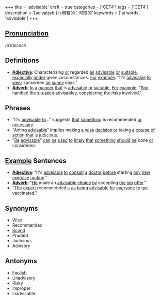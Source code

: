 +++
title = 'advisable'
draft = true
categories = ['CET4']
tags = ['CET4']
description = '[ədˈvaizəbl] n.明智的；可取的'
keywords = ['ai words', 'advisable']
+++

## [Pronunciation](/post/pronunciation/)
/əˈdɪsəbəl/

## Definitions
- **[Adjective](/post/adjective/)**: Characterizing [or](/post/or/) regarded [as](/post/as/) [advisable](/post/advisable/) [or](/post/or/) [suitable](/post/suitable/), [especially](/post/especially/) [under](/post/under/) given circumstances. [For](/post/for/) [example](/post/example/): "It's [advisable](/post/advisable/) [to](/post/to/) [wear](/post/wear/) sunscreen [on](/post/on/) [sunny](/post/sunny/) days."
- **[Adverb](/post/adverb/)**: [In](/post/in/) [a](/post/a/) [manner](/post/manner/) [that](/post/that/) is [advisable](/post/advisable/) [or](/post/or/) [suitable](/post/suitable/). [For](/post/for/) [example](/post/example/): "[She](/post/she/) handled [the](/post/the/) [situation](/post/situation/) advisabley, considering [the](/post/the/) risks involved."

## Phrases
- "It's [advisable](/post/advisable/) [to](/post/to/)…" suggests [that](/post/that/) [something](/post/something/) is recommended [or](/post/or/) [necessary](/post/necessary/).
- "Acting [advisable](/post/advisable/)" implies making [a](/post/a/) [wise](/post/wise/) [decision](/post/decision/) [or](/post/or/) taking [a](/post/a/) [course](/post/course/) [of](/post/of/) [action](/post/action/) [that](/post/that/) is judicious.
- "[Be](/post/be/) [advisable](/post/advisable/)" [can](/post/can/) [be](/post/be/) [used](/post/used/) [to](/post/to/) [imply](/post/imply/) [that](/post/that/) [something](/post/something/) [should](/post/should/) [be](/post/be/) done [or](/post/or/) considered.

## [Example](/post/example/) Sentences
- **[Adjective](/post/adjective/)**: "It's [advisable](/post/advisable/) [to](/post/to/) [consult](/post/consult/) [a](/post/a/) [doctor](/post/doctor/) [before](/post/before/) starting [any](/post/any/) [new](/post/new/) [exercise](/post/exercise/) [routine](/post/routine/)."
- **[Adverb](/post/adverb/)**: "[He](/post/he/) made an [advisable](/post/advisable/) [choice](/post/choice/) [by](/post/by/) accepting [the](/post/the/) [job](/post/job/) [offer](/post/offer/)."
- "[The](/post/the/) [expert](/post/expert/) recommended [it](/post/it/) [as](/post/as/) [being](/post/being/) [advisable](/post/advisable/) [for](/post/for/) [everyone](/post/everyone/) [to](/post/to/) [get](/post/get/) vaccinated."

## Synonyms
- [Wise](/post/wise/)
- Recommended
- [Sound](/post/sound/)
- Prudent
- Judicious
- Advisory

## Antonyms
- [Foolish](/post/foolish/)
- Unadvisory
- Risky
- Improper
- Inadvisable
